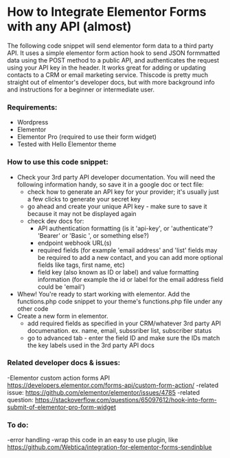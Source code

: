 # How to Integrate Elementor Forms with any API (almost)
The following code snippet will send elementor form data to a third party API. It uses a simple elementor form action hook to send JSON formmatted data using the POST method to a public API, and authenticates the request using your API key in the header. It works great for adding or updating contacts to a CRM or email marketing service. Thiscode is pretty much straight out of elmentor's developer docs, but with more background info and instructions for a beginner or intermediate user.

### Requirements:
- Wordpress
- Elementor
- Elementor Pro (required to use their form widget)
- Tested with Hello Elementor theme

### How to use this code snippet:
- Check your 3rd party API developer documentation. You will need the following information handy, so save it in a google doc or tect file:
  - check how to generate an API key for your provider; it's usually just a few clicks to generate your secret key
  - go ahead and create your unique API key - make sure to save it because it may not be displayed again
  - check dev docs for:
    - API authentication formatting (is it 'api-key', or 'authenticate'? 'Bearer' or 'Basic ', or something else?) 
    - endpoint webhook URL(s)
    - required fields (for example 'email address' and 'list' fields may be required to add a new contact, and you can add more optional fields like tags, first name, etc)
    - field key (also known as ID or label) and value formatting information (for example the id or label for the email address field could be 'email')
- Whew! You're ready to start working with elementor. Add the functions.php code snippet to your theme's functions.php file under any other code
- Create a new form in elementor. 
  - add required fields as specified in your CRM/whatever 3rd party API documenation. ex. name, email, subssriber list, subscriber status
  - go to advanced tab - enter the field ID and make sure the IDs match the key labels used in the 3rd party API docs

### Related developer docs & issues:
-Elementor custom action forms API https://developers.elementor.com/forms-api/custom-form-action/
-related issue: https://github.com/elementor/elementor/issues/4785
-related question: https://stackoverflow.com/questions/65097612/hook-into-form-submit-of-elementor-pro-form-widget

### To do:
-error handling
-wrap this code in an easy to use plugin, like https://github.com/Webtica/integration-for-elementor-forms-sendinblue
